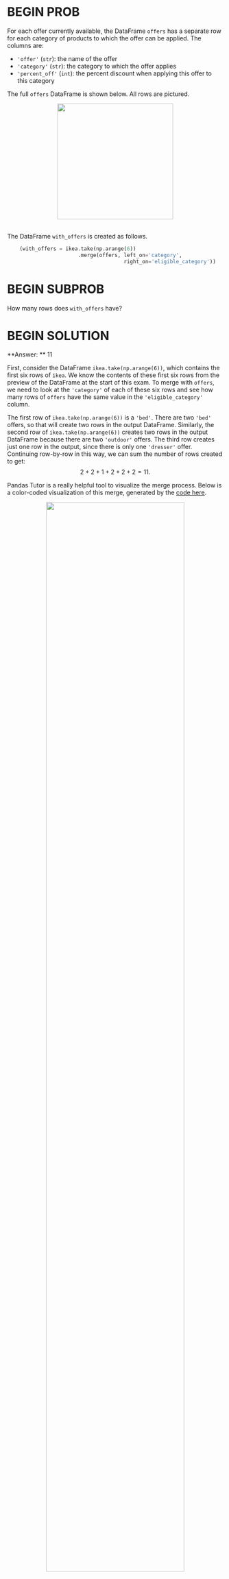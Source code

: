 # BEGIN PROB

For each offer currently available, the DataFrame `offers` has a separate row for each category of products to which the offer can be applied. The columns are:

- `'offer'` (`str`): the name of the offer
- `'category'` (`str`): the category to which the offer applies
- `'percent_off'` (`int`): the percent discount when applying this offer to this category

The full `offers` DataFrame is shown below. All rows are pictured.

<center><img src='../assets/images/sp22-final/offersdf.png' height=270></center>
<br>

The DataFrame `with_offers` is created as follows.

```py
    (with_offers = ikea.take(np.arange(6))
                       .merge(offers, left_on='category',  
                                      right_on='eligible_category'))
```

# BEGIN SUBPROB

How many rows does `with_offers` have?

# BEGIN SOLUTION

**Answer: ** 11

First, consider the DataFrame `ikea.take(np.arange(6))`, which contains the first six rows of `ikea`. We know the contents of these first six rows from the preview of the DataFrame at the start of this exam. To merge with `offers`, we need to look at the `'category'` of each of these six rows and see how many rows of `offers` have the same value in the `'eligible_category'` column. 

The first row of `ikea.take(np.arange(6))` is a `'bed'`. There are two `'bed'` offers, so that will create two rows in the output DataFrame. Similarly, the second row of `ikea.take(np.arange(6))` creates two rows in the output DataFrame because there are two `'outdoor'` offers. The third row creates just one row in the output, since there is only one `'dresser'` offer. Continuing row-by-row in this way, we can sum the number of rows created to get:
$$2+2+1+2+2+2 = 11.$$

Pandas Tutor is a really helpful tool to visualize the merge process. Below is a color-coded visualization of this merge, generated by the <a href="https://pandastutor.com/vis.html#code=import%20pandas%20as%20pd%0Aimport%20numpy%20as%20np%0Aimport%20io%0A%0Aikea%20%3D%20pd.DataFrame%28%29.assign%28product%3D%5B%22%C3%84PPLAR%C3%96%20Table%2B6%20armchairs,%20outdoor,%20brown%20stained%22,%20%0A%20%20%20%20%20%20%20%20%20%20%20%20%20%20%20%20%20%20%20%20%20%20%20%20%20%20%20%20%20%20%20%20%20%20%20%20%20%20%20%22SUNDS%C3%96%20Table%2B2%20chairs,%20outdoor,%20gray/gray%22,%0A%20%20%20%20%20%20%20%20%20%20%20%20%20%20%20%20%20%20%20%20%20%20%20%20%20%20%20%20%20%20%20%20%20%20%20%20%20%20%20%22GLADSTAD%20Upholstered%20bed,%202%20storage%20boxes,%20Kabusa%20light%20gray,%20Twin%22,%0A%20%20%20%20%20%20%20%20%20%20%20%20%20%20%20%20%20%20%20%20%20%20%20%20%20%20%20%20%20%20%20%20%20%20%20%20%20%20%22HEMNES%20Daybed%20frame%20with%203%20drawers,%20white,%20Twin%22,%20%0A%20%20%20%20%20%20%20%20%20%20%20%20%20%20%20%20%20%20%20%20%20%20%20%20%20%20%20%20%20%20%20%20%20%20%20%20%20%20%22HEMNES%206-drawer%20chest,%20white%20stain,%2042%201/2x51%205/8%22,%20%0A%20%20%20%20%20%20%20%20%20%20%20%20%20%20%20%20%20%20%20%20%20%20%20%20%20%20%20%20%20%20%20%20%20%20%20%20%20%20%22LAPPLAND%20TV%20storage%20unit,%20white,%2072x15%203/8x57%207/8%22%5D,%20%0A%20%20%20%20%20%20%20%20%20%20%20%20%20%20%20%20%20%20%20%20%20%20%20%20%20%20%20%20%20%20category%3D%5B%22outdoor%22,%20%0A%20%20%20%20%20%20%20%20%20%20%20%20%20%20%20%20%20%20%20%20%20%20%20%20%20%20%20%20%20%20%20%20%20%20%20%20%20%20%20%20%22outdoor%22,%20%0A%20%20%20%20%20%20%20%20%20%20%20%20%20%20%20%20%20%20%20%20%20%20%20%20%20%20%20%20%20%20%20%20%20%20%20%20%20%20%20%22bed%22,%20%0A%20%20%20%20%20%20%20%20%20%20%20%20%20%20%20%20%20%20%20%20%20%20%20%20%20%20%20%20%20%20%20%20%20%20%20%20%20%20%20%22bed%22,%0A%20%20%20%20%20%20%20%20%20%20%20%20%20%20%20%20%20%20%20%20%20%20%20%20%20%20%20%20%20%20%20%20%20%20%20%20%20%20%20%22dresser%22,%0A%20%20%20%20%20%20%20%20%20%20%20%20%20%20%20%20%20%20%20%20%20%20%20%20%20%20%20%20%20%20%20%20%20%20%20%20%20%20%20%22storage%22%5D,%20%0A%20%20%20%20%20%20%20%20%20%20%20%20%20%20%20%20%20%20%20%20%20%20%20%20%20%20%20%20%20%20price%3D%5B629,%20149,%20254,%20399,%20299,%20179%5D,%20%0A%20%20%20%20%20%20%20%20%20%20%20%20%20%20%20%20%20%20%20%20%20%20%20%20%20%20%20%20%20%20assembly_cost%3D%5B62,%2035,%2098,%2075,%2065,%2056%5D,%20%0A%20%20%20%20%20%20%20%20%20%20%20%20%20%20%20%20%20%20%20%20%20%20%20%20%20%20%20%20%20%20packages%3D%5B7,%203,%201,%201,%201,%201%5D%29.take%28%5B2,%200,%204,%205,%201,%203%5D%29.reset_index%28%29.drop%28columns%3D%22index%22%29%0Aoffers%20%3D%20pd.DataFrame%28%29.assign%28offer%3D%5B%22summer%20sale%22,%20%22summer%20sale%22,%20%22get%20organized%20promo%22,%20%22get%20organized%20promo%22,%20%22snooze%20sale%22,%20%22birthday%20coupon%22,%20%22birthday%20coupon%22,%20%22birthday%20coupon%22%5D,%20%0A%20%20%20%20%20%20%20%20%20%20%20%20%20%20%20%20%20%20%20%20%20%20%20%20%20%20%20%20%20%20%20%20%20eligible_category%20%3D%20%5B%22outdoor%22,%20%22grill%22,%20%22storage%22,%20%22dresser%22,%20%22bed%22,%20%22outdoor%22,%20%22storage%22,%20%22bed%22%5D,%0A%20%20%20%20%20%20%20%20%20%20%20%20%20%20%20%20%20%20%20%20%20%20%20%20%20%20%20%20%20%20%20%20%20percent_off%3D%5B15,%2015,%2010,%2010,%2020,%2015,%2015,%2015%5D%29%0Aikea.take%28np.arange%286%29%29.merge%28offers,%20left_on%3D'category',%20right_on%3D'eligible_category'%29%0A%20%20%20%20%20%20%20%20%20%20%20%20%20%20%20%20%20%20%20%20%20%20%20%20%20%0A%0A&d=2022-07-27&lang=py&v=v1">code here</a>.

<center><img src='../assets/images/sp22-final/mergetutor.jpg' width=80%></center>

<average>41</average>
# END SOLUTION

# END SUBPROB

# BEGIN SUBPROB

How many rows of `with_offers` have a value of 20 in the `'percent_off'` column?

# BEGIN SOLUTION

**Answer: ** 2

There is just one offer with a value of 20 in the `'percent_off'` column, and this corresponds to an offer on a `'bed'`. Since there are two rows of  `ikea.take(np.arange(6))` with a `'category'` of `'bed'`, each of these will match with the 20 percent-off offer, creating two rows of `with_offers` with a value of 20 in the `'percent_off'` column.

The <a href="https://pandastutor.com/vis.html#code=import%20pandas%20as%20pd%0Aimport%20numpy%20as%20np%0Aimport%20io%0A%0Aikea%20%3D%20pd.DataFrame%28%29.assign%28product%3D%5B%22%C3%84PPLAR%C3%96%20Table%2B6%20armchairs,%20outdoor,%20brown%20stained%22,%20%0A%20%20%20%20%20%20%20%20%20%20%20%20%20%20%20%20%20%20%20%20%20%20%20%20%20%20%20%20%20%20%20%20%20%20%20%20%20%20%20%22SUNDS%C3%96%20Table%2B2%20chairs,%20outdoor,%20gray/gray%22,%0A%20%20%20%20%20%20%20%20%20%20%20%20%20%20%20%20%20%20%20%20%20%20%20%20%20%20%20%20%20%20%20%20%20%20%20%20%20%20%20%22GLADSTAD%20Upholstered%20bed,%202%20storage%20boxes,%20Kabusa%20light%20gray,%20Twin%22,%0A%20%20%20%20%20%20%20%20%20%20%20%20%20%20%20%20%20%20%20%20%20%20%20%20%20%20%20%20%20%20%20%20%20%20%20%20%20%20%22HEMNES%20Daybed%20frame%20with%203%20drawers,%20white,%20Twin%22,%20%0A%20%20%20%20%20%20%20%20%20%20%20%20%20%20%20%20%20%20%20%20%20%20%20%20%20%20%20%20%20%20%20%20%20%20%20%20%20%20%22HEMNES%206-drawer%20chest,%20white%20stain,%2042%201/2x51%205/8%22,%20%0A%20%20%20%20%20%20%20%20%20%20%20%20%20%20%20%20%20%20%20%20%20%20%20%20%20%20%20%20%20%20%20%20%20%20%20%20%20%20%22LAPPLAND%20TV%20storage%20unit,%20white,%2072x15%203/8x57%207/8%22%5D,%20%0A%20%20%20%20%20%20%20%20%20%20%20%20%20%20%20%20%20%20%20%20%20%20%20%20%20%20%20%20%20%20category%3D%5B%22outdoor%22,%20%0A%20%20%20%20%20%20%20%20%20%20%20%20%20%20%20%20%20%20%20%20%20%20%20%20%20%20%20%20%20%20%20%20%20%20%20%20%20%20%20%20%22outdoor%22,%20%0A%20%20%20%20%20%20%20%20%20%20%20%20%20%20%20%20%20%20%20%20%20%20%20%20%20%20%20%20%20%20%20%20%20%20%20%20%20%20%20%22bed%22,%20%0A%20%20%20%20%20%20%20%20%20%20%20%20%20%20%20%20%20%20%20%20%20%20%20%20%20%20%20%20%20%20%20%20%20%20%20%20%20%20%20%22bed%22,%0A%20%20%20%20%20%20%20%20%20%20%20%20%20%20%20%20%20%20%20%20%20%20%20%20%20%20%20%20%20%20%20%20%20%20%20%20%20%20%20%22dresser%22,%0A%20%20%20%20%20%20%20%20%20%20%20%20%20%20%20%20%20%20%20%20%20%20%20%20%20%20%20%20%20%20%20%20%20%20%20%20%20%20%20%22storage%22%5D,%20%0A%20%20%20%20%20%20%20%20%20%20%20%20%20%20%20%20%20%20%20%20%20%20%20%20%20%20%20%20%20%20price%3D%5B629,%20149,%20254,%20399,%20299,%20179%5D,%20%0A%20%20%20%20%20%20%20%20%20%20%20%20%20%20%20%20%20%20%20%20%20%20%20%20%20%20%20%20%20%20assembly_cost%3D%5B62,%2035,%2098,%2075,%2065,%2056%5D,%20%0A%20%20%20%20%20%20%20%20%20%20%20%20%20%20%20%20%20%20%20%20%20%20%20%20%20%20%20%20%20%20packages%3D%5B7,%203,%201,%201,%201,%201%5D%29.take%28%5B2,%200,%204,%205,%201,%203%5D%29.reset_index%28%29.drop%28columns%3D%22index%22%29%0Aoffers%20%3D%20pd.DataFrame%28%29.assign%28offer%3D%5B%22summer%20sale%22,%20%22summer%20sale%22,%20%22get%20organized%20promo%22,%20%22get%20organized%20promo%22,%20%22snooze%20sale%22,%20%22birthday%20coupon%22,%20%22birthday%20coupon%22,%20%22birthday%20coupon%22%5D,%20%0A%20%20%20%20%20%20%20%20%20%20%20%20%20%20%20%20%20%20%20%20%20%20%20%20%20%20%20%20%20%20%20%20%20eligible_category%20%3D%20%5B%22outdoor%22,%20%22grill%22,%20%22storage%22,%20%22dresser%22,%20%22bed%22,%20%22outdoor%22,%20%22storage%22,%20%22bed%22%5D,%0A%20%20%20%20%20%20%20%20%20%20%20%20%20%20%20%20%20%20%20%20%20%20%20%20%20%20%20%20%20%20%20%20%20percent_off%3D%5B15,%2015,%2010,%2010,%2020,%2015,%2015,%2015%5D%29%0Aikea.take%28np.arange%286%29%29.merge%28offers,%20left_on%3D'category',%20right_on%3D'eligible_category'%29%0A%20%20%20%20%20%20%20%20%20%20%20%20%20%20%20%20%20%20%20%20%20%20%20%20%20%0A%0A&d=2022-07-27&lang=py&v=v1">visualization from Pandas Tutor</a>
 below confirms our answer. The two rows with a value of 20 in the `'percent_off'` column are both shown in rows 0 and 2 of the output DataFrame.

<center><img src='../assets/images/sp22-final/mergetutor.jpg' width=80%></center>

<average>70</average>
# END SOLUTION

# END SUBPROB

# BEGIN SUBPROB

If you can use just one offer per product, you'd want to use the one that saves you the most money, which we'll call the best offer.

**True or False**: The expression below evaluates to a Series indexed by `'product'` with the name of the best offer for each product that appears in the `with_offers` DataFrame. 

```py
with_offers.groupby('product').max().get('offer')
```

( ) True
( ) False


# BEGIN SOLUTION

**Answer: ** False

Recall that `groupby` applies the aggregation function separately to each column. Applying the `.max()` aggregate on the `'offer'` column for each group gives the name that is latest in alphabetical order because it contains strings, whereas applying the `.max()` aggregate on the `'percent_off'` column gives the largest numerical value. These don't necessarily go together in `with_offers`. 

In particular, the element of `with_offers.groupby('product').max().get('offer')` corresponding to the LAPPLAND TV storage unit will be  `'get_organized_promo'`. This happens because the two rows of `with_offers` corresponding to the LAPPLAND TV storage unit have values of `'get_organized_promo'` and `'birthday coupon'`, but `'get_organized_promo'` is alphabetically later, so it's considered the max by `.groupby`. However, the `'birthday coupon'` is actually a better offer, since it's 15 percent off, while the `'get_organized_promo'` is only 10 percent off. The expression does not actually find the best offer for each product, but instead finds the latest alphabetical offer for each product.

We can see this directly by looking at the output of Pandas Tutor below, generated by <a href="https://pandastutor.com/vis.html#code=import%20pandas%20as%20pd%0Aimport%20numpy%20as%20np%0Aimport%20io%0A%0Aikea%20%3D%20pd.DataFrame%28%29.assign%28product%3D%5B%22%C3%84PPLAR%C3%96%20Table%2B6%20armchairs,%20outdoor,%20brown%20stained%22,%20%0A%20%20%20%20%20%20%20%20%20%20%20%20%20%20%20%20%20%20%20%20%20%20%20%20%20%20%20%20%20%20%20%20%20%20%20%20%20%20%20%22SUNDS%C3%96%20Table%2B2%20chairs,%20outdoor,%20gray/gray%22,%0A%20%20%20%20%20%20%20%20%20%20%20%20%20%20%20%20%20%20%20%20%20%20%20%20%20%20%20%20%20%20%20%20%20%20%20%20%20%20%20%22GLADSTAD%20Upholstered%20bed,%202%20storage%20boxes,%20Kabusa%20light%20gray,%20Twin%22,%0A%20%20%20%20%20%20%20%20%20%20%20%20%20%20%20%20%20%20%20%20%20%20%20%20%20%20%20%20%20%20%20%20%20%20%20%20%20%20%22HEMNES%20Daybed%20frame%20with%203%20drawers,%20white,%20Twin%22,%20%0A%20%20%20%20%20%20%20%20%20%20%20%20%20%20%20%20%20%20%20%20%20%20%20%20%20%20%20%20%20%20%20%20%20%20%20%20%20%20%22HEMNES%206-drawer%20chest,%20white%20stain,%2042%201/2x51%205/8%22,%20%0A%20%20%20%20%20%20%20%20%20%20%20%20%20%20%20%20%20%20%20%20%20%20%20%20%20%20%20%20%20%20%20%20%20%20%20%20%20%20%22LAPPLAND%20TV%20storage%20unit,%20white,%2072x15%203/8x57%207/8%22%5D,%20%0A%20%20%20%20%20%20%20%20%20%20%20%20%20%20%20%20%20%20%20%20%20%20%20%20%20%20%20%20%20%20category%3D%5B%22outdoor%22,%20%0A%20%20%20%20%20%20%20%20%20%20%20%20%20%20%20%20%20%20%20%20%20%20%20%20%20%20%20%20%20%20%20%20%20%20%20%20%20%20%20%20%22outdoor%22,%20%0A%20%20%20%20%20%20%20%20%20%20%20%20%20%20%20%20%20%20%20%20%20%20%20%20%20%20%20%20%20%20%20%20%20%20%20%20%20%20%20%22bed%22,%20%0A%20%20%20%20%20%20%20%20%20%20%20%20%20%20%20%20%20%20%20%20%20%20%20%20%20%20%20%20%20%20%20%20%20%20%20%20%20%20%20%22bed%22,%0A%20%20%20%20%20%20%20%20%20%20%20%20%20%20%20%20%20%20%20%20%20%20%20%20%20%20%20%20%20%20%20%20%20%20%20%20%20%20%20%22dresser%22,%0A%20%20%20%20%20%20%20%20%20%20%20%20%20%20%20%20%20%20%20%20%20%20%20%20%20%20%20%20%20%20%20%20%20%20%20%20%20%20%20%22storage%22%5D,%20%0A%20%20%20%20%20%20%20%20%20%20%20%20%20%20%20%20%20%20%20%20%20%20%20%20%20%20%20%20%20%20price%3D%5B629,%20149,%20254,%20399,%20299,%20179%5D,%20%0A%20%20%20%20%20%20%20%20%20%20%20%20%20%20%20%20%20%20%20%20%20%20%20%20%20%20%20%20%20%20assembly_cost%3D%5B62,%2035,%2098,%2075,%2065,%2056%5D,%20%0A%20%20%20%20%20%20%20%20%20%20%20%20%20%20%20%20%20%20%20%20%20%20%20%20%20%20%20%20%20%20packages%3D%5B7,%203,%201,%201,%201,%201%5D%29.take%28%5B2,%200,%204,%205,%201,%203%5D%29.reset_index%28%29.drop%28columns%3D%22index%22%29%0Aoffers%20%3D%20pd.DataFrame%28%29.assign%28offer%3D%5B%22summer%20sale%22,%20%22summer%20sale%22,%20%22get%20organized%20promo%22,%20%22get%20organized%20promo%22,%20%22snooze%20sale%22,%20%22birthday%20coupon%22,%20%22birthday%20coupon%22,%20%22birthday%20coupon%22%5D,%20%0A%20%20%20%20%20%20%20%20%20%20%20%20%20%20%20%20%20%20%20%20%20%20%20%20%20%20%20%20%20%20%20%20%20eligible_category%20%3D%20%5B%22outdoor%22,%20%22grill%22,%20%22storage%22,%20%22dresser%22,%20%22bed%22,%20%22outdoor%22,%20%22storage%22,%20%22bed%22%5D,%0A%20%20%20%20%20%20%20%20%20%20%20%20%20%20%20%20%20%20%20%20%20%20%20%20%20%20%20%20%20%20%20%20%20percent_off%3D%5B15,%2015,%2010,%2010,%2020,%2015,%2015,%2015%5D%29%0Awith_offers%20%3D%20ikea.take%28np.arange%286%29%29.merge%28offers,%20left_on%3D'category',%20right_on%3D'eligible_category'%29%0Awith_offers.groupby%28'product'%29.max%28%29.get%28'offer'%29%0A%0A%20%20%20%20%20%20%20%20%20%20%20%20%20%20%20%20%20%20%20%20%20%20%20%20%20%0A%0A&d=2022-07-27&lang=py&v=v1">this code</a>. 

<center><img src='../assets/images/sp22-final/maxtutor.jpg' width=80%></center>

<average>69</average>
# END SOLUTION

# END SUBPROB

# BEGIN SUBPROB

You want to add a column to `with_offers` containing the price after the offer discount is applied. 

```py
with_offers = with_offers.assign(after_price = _________)
with_offers
```

Which of the following could go in the blank? Select all that apply.

[ ] `with_offers.get('price') - with_offers.get('percent_off')/100`
[ ] `with_offers.get('price')*(100 - with_offers.get('percent_off'))/100`
[ ] `with_offers.get('price') - with_offers.get('price')*with_offers.get('percent_off')/100`
[ ] `with_offers.get('price')*(100 - with_offers.get('percent_off')/100)`

# BEGIN SOLUTION

**Answer: ** `with_offers.get('price')*(100 - with_offers.get('percent_off'))/100`,
`(with_offers.get('price') - with_offers.get('price')*with_offers.get('percent_off')/100)`

Notice that all the answer choices use `with_offers.get('price')`, which is a Series of prices, and `with_offers.get('percent_off')`, which is a Series of associated percentages off. Using Series arithmetic, which works element-wise, the goal is to create a Series of prices after the discount is applied. 

For example, the first row of `with_offers` corresponds to an item with a price of 254 dollars, and a discount of 20 percent off, coming from the snooze sale. This means its price after the discount should be 80 percent of the original value, which is $254*0.8 = 203.2$ dollars.

Let's go through each answer in order, working with this example. 

The first answer choice takes the price and subtracts the percent off divided by 100. For our example, this would compute the discounted price as $254 - 20/100 = 253.8$ dollars, which is incorrect.

The second answer choice multiplies the price by the quantity 100 minus the percent off, then divides by 100. This works because when we subtract the percent off from 100 and divide by 100, the result represents the proportion or fraction of the cost we must pay, and so multiplying by the price gives the price after the discount. For our example, this comes out to $254*(100-20)/100= 203.2$ dollars, which is correct.

The third answer choice is also correct. This corresponds to taking the original price and subtracting from it the dollar amount off, which comes from multiplying the price by the percent off and dividing by 100. For our example, this would be computed as $254 - 254*20/100 = 203.2$ dollars, which is correct.

The fourth answer multiplies the price by the quantity 100 minus the percent off divided by 100. For our example, this would compute the discounted price as $254*(100 - 20/100) = 25349.2$ dollars, a number that's nearly one hundred times the original price! 

Therefore, only the second and third answer choices are correct.

<average>79</average>
# END SOLUTION

# END SUBPROB

# END PROB